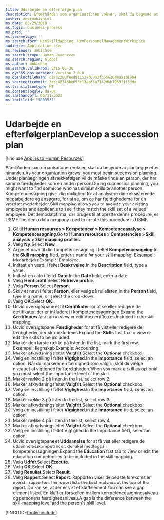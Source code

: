 ```yaml
---
title: Udarbejde en efterfølgerplan
description: Efterhånden som organisationen vokser, skal du begynde at planlægge efter hinanden.
author: andreabichsel
ms.date: 08/29/2018
ms.topic: business-process
ms.prod: ''
ms.technology: ''
ms.search.form: HcmSkillMapping, HcmPersonnelManagementWorkspace
audience: Application User
ms.reviewer: anbichse
ms.search.scope: Human Resources
ms.search.region: Global
ms.author: anbichse
ms.search.validFrom: 2016-06-30
ms.dyn365.ops.version: Version 7.0.0
ms.openlocfilehash: c2c82280feed911537b5803fb55626eaaa1019b4
ms.sourcegitcommit: 3cdc42346bb653c13ab33a7142dbb7969f1f6dda
ms.translationtype: HT
ms.contentlocale: da-DK
ms.lasthandoff: 03/31/2021
ms.locfileid: "5803531"
---
```

# <a name="develop-a-succession-plan"></a><span data-ttu-id="b2562-103">Udarbejde en efterfølgerplan</span><span class="sxs-lookup"><span data-stu-id="b2562-103">Develop a succession plan</span></span>

[!include [Applies to Human Resources](../includes/applies-to-hr.md)]

<span data-ttu-id="b2562-104">Efterhånden som organisationen vokser, skal du begynde at planlægge efter hinanden.</span><span class="sxs-lookup"><span data-stu-id="b2562-104">As your organization grows, you must begin succession planning.</span></span> <span data-ttu-id="b2562-105">Under planlægningen af rækkefølgen vil du måske finde en person, der har samme færdigheder som en anden person.</span><span class="sxs-lookup"><span data-stu-id="b2562-105">During succession planning, you might want to find someone who has similar skills to another person.</span></span> <span data-ttu-id="b2562-106">Kompetencesøgning giver dig mulighed for at analysere dine eksisterende medarbejdere og ansøgere, for at se, om de har færdighederne for en værdsat medarbejder.</span><span class="sxs-lookup"><span data-stu-id="b2562-106">Skill mapping allows you to analyze your existing employees and applicants to see if they match the skill set of a valued employee.</span></span> <span data-ttu-id="b2562-107">Det demodatafirma, der bruges til at oprette denne procedure, er USMF.</span><span class="sxs-lookup"><span data-stu-id="b2562-107">The demo data company used to create this procedure is USMF.</span></span>

1. <span data-ttu-id="b2562-108">Gå til **Human resources > Kompetencer > Kompetenceanalyse > Kompetencesøgning**.</span><span class="sxs-lookup"><span data-stu-id="b2562-108">Go to **Human resources > Competencies > Skill analysis > Skill mapping profiles**.</span></span>
2. <span data-ttu-id="b2562-109">Vælg **Ny**.</span><span class="sxs-lookup"><span data-stu-id="b2562-109">Select **New**.</span></span>
3. <span data-ttu-id="b2562-110">Angiv et navn til din kompetencesøgning i feltet **Kompetencesøgning**.</span><span class="sxs-lookup"><span data-stu-id="b2562-110">In the **Skill mapping** field, enter a name for your skill mapping.</span></span> <span data-ttu-id="b2562-111">Eksempel: Medarbejder.</span><span class="sxs-lookup"><span data-stu-id="b2562-111">Example: Employee.</span></span>
4. <span data-ttu-id="b2562-112">Indtast en værdi i feltet **Beskrivelse**.</span><span class="sxs-lookup"><span data-stu-id="b2562-112">In the **Description** field, type a value.</span></span>
5. <span data-ttu-id="b2562-113">Indtast en dato i feltet **Dato**.</span><span class="sxs-lookup"><span data-stu-id="b2562-113">In the **Date** field, enter a date.</span></span>
6. <span data-ttu-id="b2562-114">Vælg **Hent profil**.</span><span class="sxs-lookup"><span data-stu-id="b2562-114">Select **Retrieve profile**.</span></span>
7. <span data-ttu-id="b2562-115">Vælg **Person**.</span><span class="sxs-lookup"><span data-stu-id="b2562-115">Select **Person**.</span></span>
8. <span data-ttu-id="b2562-116">Skriv et navn i feltet **Person**, eller vælg på rullelisten.</span><span class="sxs-lookup"><span data-stu-id="b2562-116">In the **Person** field, type in a name, or select the drop-down.</span></span>
9. <span data-ttu-id="b2562-117">Vælg **OK**.</span><span class="sxs-lookup"><span data-stu-id="b2562-117">Select **OK**.</span></span>
10. <span data-ttu-id="b2562-118">Udvid oversigtspanelet til **Certifikater** for at se eller redigere de certifikater, der er inkluderet i kompetencesøgningen.</span><span class="sxs-lookup"><span data-stu-id="b2562-118">Expand the **Certificates** fast tab to view or edit the certificates included in the skill mapping.</span></span>
11. <span data-ttu-id="b2562-119">Udvid oversigtspanel **Færdigheder** for at få vist eller redigere de færdigheder, der skal inkluderes.</span><span class="sxs-lookup"><span data-stu-id="b2562-119">Expand the **Skills** fast tab to view or edit the skills to be included.</span></span>
12. <span data-ttu-id="b2562-120">Markér den første række på listen.</span><span class="sxs-lookup"><span data-stu-id="b2562-120">In the list, mark the first row.</span></span> <span data-ttu-id="b2562-121">Eksempel: Regnskab.</span><span class="sxs-lookup"><span data-stu-id="b2562-121">Example:  Accounting.</span></span>
13. <span data-ttu-id="b2562-122">Marker afkrydsningsfeltet **Valgfrit**.</span><span class="sxs-lookup"><span data-stu-id="b2562-122">Select the **Optional** checkbox.</span></span>
14. <span data-ttu-id="b2562-123">Vælg en indstilling i feltet **Vigtighed**.</span><span class="sxs-lookup"><span data-stu-id="b2562-123">In the **Importance** field, select an option.</span></span> <span data-ttu-id="b2562-124">Når du markerer en færdighed som valgfri, skal du vælge niveauet af vigtighed for færdigheden.</span><span class="sxs-lookup"><span data-stu-id="b2562-124">When you mark a skill as optional, you must select the importance level of the skill.</span></span>  
15. <span data-ttu-id="b2562-125">Markér række 2 på listen.</span><span class="sxs-lookup"><span data-stu-id="b2562-125">In the list, select row 2.</span></span>
16. <span data-ttu-id="b2562-126">Marker afkrydsningsfeltet **Valgfrit**.</span><span class="sxs-lookup"><span data-stu-id="b2562-126">Select the **Optional** checkbox.</span></span>
17. <span data-ttu-id="b2562-127">Vælg en indstilling i feltet **Vigtighed**.</span><span class="sxs-lookup"><span data-stu-id="b2562-127">In the **Importance** field, select an option.</span></span>
18. <span data-ttu-id="b2562-128">Markér række 3 på listen.</span><span class="sxs-lookup"><span data-stu-id="b2562-128">In the list, select row 3.</span></span>
19. <span data-ttu-id="b2562-129">Marker afkrydsningsfeltet **Valgfrit**.</span><span class="sxs-lookup"><span data-stu-id="b2562-129">Select the **Optional** checkbox.</span></span>
20. <span data-ttu-id="b2562-130">Vælg en indstilling i feltet **Vigtighed**.</span><span class="sxs-lookup"><span data-stu-id="b2562-130">In the **Importance** field, select an option.</span></span>
21. <span data-ttu-id="b2562-131">Markér række 4 på listen.</span><span class="sxs-lookup"><span data-stu-id="b2562-131">In the list, select row 4.</span></span>
22. <span data-ttu-id="b2562-132">Marker afkrydsningsfeltet **Valgfrit**.</span><span class="sxs-lookup"><span data-stu-id="b2562-132">Select the **Optional** checkbox.</span></span>
23. <span data-ttu-id="b2562-133">Vælg en indstilling i feltet Vigtighed.</span><span class="sxs-lookup"><span data-stu-id="b2562-133">In the Importance field, select an option.</span></span>
24. <span data-ttu-id="b2562-134">Udvid oversigtspanelet **Uddannelse** for at få vist eller redigere de uddannelseskompetencer, der skal medtages i kompetencesøgningen.</span><span class="sxs-lookup"><span data-stu-id="b2562-134">Expand the **Education** fast tab to view or edit the education competencies to be included in the skill mapping.</span></span>
25. <span data-ttu-id="b2562-135">Vælg **Udfør**.</span><span class="sxs-lookup"><span data-stu-id="b2562-135">Select **Execute**.</span></span>
26. <span data-ttu-id="b2562-136">Vælg **OK**.</span><span class="sxs-lookup"><span data-stu-id="b2562-136">Select **OK**.</span></span>
27. <span data-ttu-id="b2562-137">Vælg **Resultat**.</span><span class="sxs-lookup"><span data-stu-id="b2562-137">Select **Result**.</span></span>
28. <span data-ttu-id="b2562-138">Vælg **Rapport**.</span><span class="sxs-lookup"><span data-stu-id="b2562-138">Select **Report**.</span></span> <span data-ttu-id="b2562-139">Rapporten viser de bedste forekomster øverst i rapporten.</span><span class="sxs-lookup"><span data-stu-id="b2562-139">The report lists the best matches at the top of the report.</span></span> <span data-ttu-id="b2562-140">Du kan se, at der er vist et kløftelement.</span><span class="sxs-lookup"><span data-stu-id="b2562-140">You can see a gap element listed.</span></span> <span data-ttu-id="b2562-141">En kløft er forskellen mellem kompetencesøgningsniveau og personens færdighedsniveau.</span><span class="sxs-lookup"><span data-stu-id="b2562-141">A gap is the difference between the skill-mapping level and the person's skill level.</span></span>  



[!INCLUDE[footer-include](../includes/footer-banner.md)]